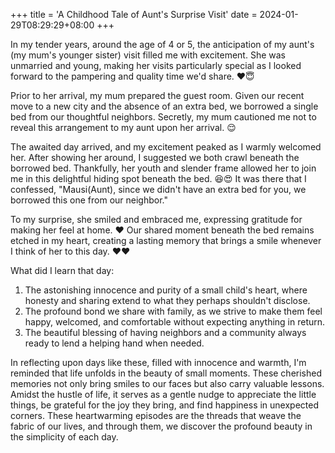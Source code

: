 +++
title = 'A Childhood Tale of Aunt's Surprise Visit'
date = 2024-01-29T08:29:29+08:00
+++



In my tender years, around the age of 4 or 5, the anticipation of my aunt's (my mum's younger sister) visit filled me with excitement. She was unmarried and young, making her visits particularly special as I looked forward to the pampering and quality time we'd share. ❤️😇

Prior to her arrival, my mum prepared the guest room. Given our recent move to a new city and the absence of an extra bed, we borrowed a single bed from our thoughtful neighbors. Secretly, my mum cautioned me not to reveal this arrangement to my aunt upon her arrival. 😌

The awaited day arrived, and my excitement peaked as I warmly welcomed her. After showing her around, I suggested we both crawl beneath the borrowed bed. Thankfully, her youth and slender frame allowed her to join me in this delightful hiding spot beneath the bed. 😆😍 
It was there that I confessed, "Mausi(Aunt), since we didn't have an extra bed for you, we borrowed this one from our neighbor."

To my surprise, she smiled and embraced me, expressing gratitude for making her feel at home. ❤️ Our shared moment beneath the bed remains etched in my heart, creating a lasting memory that brings a smile whenever I think of her to this day. ❤️❤️

What did I learn that day:

1. The astonishing innocence and purity of a small child's heart, where honesty and sharing extend to what they perhaps shouldn't disclose.
2. The profound bond we share with family, as we strive to make them feel happy, welcomed, and comfortable without expecting anything in return.
3. The beautiful blessing of having neighbors and a community always ready to lend a helping hand when needed.

In reflecting upon days like these, filled with innocence and warmth, I'm reminded that life unfolds in the beauty of small moments. These cherished memories not only bring smiles to our faces but also carry valuable lessons. Amidst the hustle of life, it serves as a gentle nudge to appreciate the little things, be grateful for the joy they bring, and find happiness in unexpected corners. These heartwarming episodes are the threads that weave the fabric of our lives, and through them, we discover the profound beauty in the simplicity of each day.